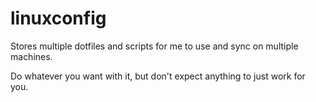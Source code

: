 # linuxconfig
Stores multiple dotfiles and scripts for me to use and sync on multiple machines.

Do whatever you want with it, but don't expect anything to just work for you.
